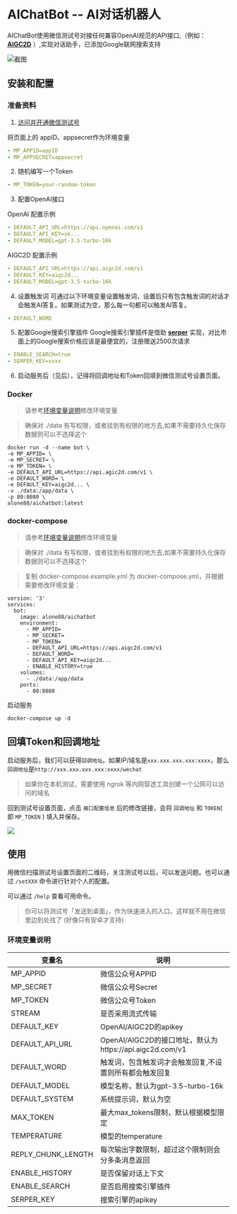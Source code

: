 # AIChatBot -- AI对话机器人

AIChatBot使用微信测试号对接任何兼容OpenAI规范的API接口,（例如：[**AIGC2D**](https://www.aigc2d.com)
）,实现对话助手，已添加Google联网搜索支持

![截图](/image/example.jpg)

## 安装和配置

### 准备资料

1. [访问并开通微信测试号](https://mp.weixin.qq.com/debug/cgi-bin/sandbox?t=sandbox/login)

将页面上的 appID、appsecret作为环境变量

```yaml
- MP_APPID=appID
- MP_APPSECRET=appsecret
```

2. 随机编写一个Token

```yaml
- MP_TOKEN=your-random-token
```

3. 配置OpenAI接口

OpenAI 配置示例

```yaml
- DEFAULT_API_URL=https://api.openai.com/v1
- DEFAULT_API_KEY=sk...
- DEFAULT_MODEL=gpt-3.5-turbo-16k
```

AIGC2D 配置示例

```yaml
- DEFAULT_API_URL=https://api.aigc2d.com/v1
- DEFAULT_KEY=aigc2d...
- DEFAULT_MODEL=gpt-3.5-turbo-16k
```

4. 设置触发词
   可通过以下环境变量设置触发词，设置后只有包含触发词的对话才会触发AI答复。如果测试为空，那么每一句都可以触发AI答复。

```yaml
- DEFAULT_WORD
```

5. 配置Google搜索引擎插件
   Google搜索引擎插件是借助 [**serper**](https://serper.dev/) 实现，对比市面上的Google搜索价格应该是最便宜的，注册赠送2500次请求

```yaml
- ENABLE_SEARCH=true
- SERPER_KEY=xxxx
```

6. 启动服务后（见后），记得将回调地址和Token回填到微信测试号设置页面。

### Docker

> 请参考[环境变量说明](#环境变量说明)修改环境变量

> 确保对 ./data 有写权限，或者挂到有权限的地方去,如果不需要持久化保存数据则可以不选择这个

```shell
docker run -d --name bot \
-e MP_APPID= \
-e MP_SECRET= \
-e MP_TOKEN= \
-e DEFAULT_API_URL=https://api.agic2d.com/v1 \
-e DEFAULT_WORD= \  
-e DEFAULT_KEY=aigc2d... \
-v ./data:/app/data \
-p 80:8080 \
alone88/aichatbot:latest

```

### docker-compose

> 请参考[环境变量说明](#环境变量说明)修改环境变量

> 确保对 ./data 有写权限，或者挂到有权限的地方去,如果不需要持久化保存数据则可以不选择这个
 
> 复制 docker-compose.example.yml 为 docker-compose.yml，并根据需要修改环境变量：

```shell
version: '3'
services:
  bot:
    image: alone88/aichatbot
    environment:
      - MP_APPID=
      - MP_SECRET=
      - MP_TOKEN=
      - DEFAULT_API_URL=https://api.aigc2d.com/v1
      - DEFAULT_WORD=
      - DEFAULT_API_KEY=aigc2d...
      - ENABLE_HISTORY=true
    volumes:
      - ./data:/app/data
    ports:
      - 80:8080
```

启动服务

```shell
docker-compose up -d
```


## 回填Token和回调地址

启动服务后，我们可以获得`回调地址`。如果IP/域名是`xxx.xxx.xxx.xxx:xxxx`，那么`回调地址`是`http://xxx.xxx.xxx.xxx:xxxx/wechat`

> 如果你在本机测试，需要使用 ngrok 等内网穿透工具创建一个公网可以访问的域名

回到测试号设置页面，点击 `接口配置信息` 后的修改链接，会将 `回调地址` 和 `TOKEN`( 即 `MP_TOKEN` )  填入并保存。

![](/image/wechat_example.png)


## 使用

用微信扫描测试号设置页面的二维码，关注测试号以后，可以发送问题。也可以通过 `/setXXX` 命令进行针对个人的配置。

可以通过 `/help` 查看可用命令。

> 你可以将测试号「发送到桌面」，作为快速进入的入口。这样就不用在微信里边到处找了 (好像只有安卓才支持)


### 环境变量说明

| 变量名                | 说明                                              |
|--------------------|-------------------------------------------------|
| MP_APPID           | 微信公众号APPID                                      |
| MP_SECRET          | 微信公众号Secret                                     |
| MP_TOKEN           | 微信公众号Token                                      |
| STREAM             | 是否采用流式传输                                        |
| DEFAULT_KEY        | OpenAI/AIGC2D的apikey                            |
| DEFAULT_API_URL    | OpenAI/AIGC2D的接口地址，默认为https://api.aigc2d.com/v1 |
| DEFAULT_WORD       | 触发词，包含触发词才会触发回复,不设置则所有都会触发回复                    |
| DEFAULT_MODEL      | 模型名称，默认为gpt-3.5-turbo-16k                       |
| DEFAULT_SYSTEM     | 系统提示词，默认为空                                      |
| MAX_TOKEN          | 最大max_tokens限制，默认根据模型限定                         |
| TEMPERATURE        | 模型的temperature                                  |
| REPLY_CHUNK_LENGTH | 每次输出字数限制，超过这个限制则会分多条消息返回                        |
| ENABLE_HISTORY     | 是否保留对话上下文                                       |
| ENABLE_SEARCH      | 是否启用搜索引擎插件                                      |
| SERPER_KEY         | 搜索引擎的apikey                                     |


